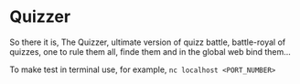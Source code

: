 # Quizzer

So there it is, The Quizzer, ultimate version of quizz battle, battle-royal of quizzes, one to rule them all, finde them and in the global web bind them...

To make test in terminal use, for example, 
`nc localhost <PORT_NUMBER>`
